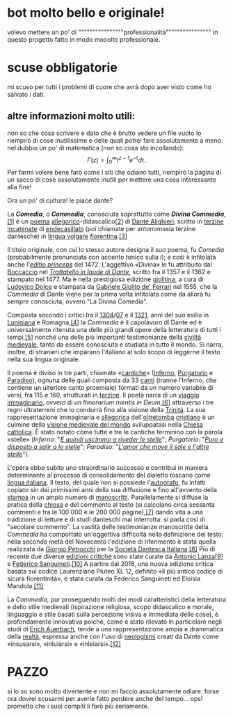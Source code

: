 # bot molto bello e originale!
volevo mettere un po' di """"""""""""""""professionalità"""""""""""""""" in questo progetto fatto in modo mooolto professionale.

# scuse obbligatorie

mi scuso per tutti i problemi di cuore che avrà dopo aver visto come ho salvato i dati.

## altre informazioni molto utili:

non so che cosa scrivere e dato che è brutto vedere un file vuoto lo riempirò di cose inutilissime e delle quali potrei fare assolutamente a meno:
nel dubbio un po' di matematica (non so cosa sto incollando):
$$
\Gamma(z) = \int_0^\infty t^{z-1}e^{-t}dt\,.
$$
Per farmi volere bene farò come i siti che odiano tutti, riempirò la pagina di un sacco di cose assolutamente inutili 
per mettere una cosa interessante alla fine!

Ora un po' di cultura! 
le piace dante?

La _**Comedìa**_, o _**Commedia**_, conosciuta soprattutto come _**Divina Commedia**_,[[1]](https://it.wikipedia.org/wiki/Divina_Commedia#cite_note-1) è un [poema](https://it.wikipedia.org/wiki/Poema "Poema") [allegorico](https://it.wikipedia.org/wiki/Allegorico "Allegorico")-didascalico[[2]](https://it.wikipedia.org/wiki/Divina_Commedia#cite_note-2) di [Dante Alighieri](https://it.wikipedia.org/wiki/Dante_Alighieri "Dante Alighieri"), scritto in [terzine incatenate](https://it.wikipedia.org/wiki/Terza_rima "Terza rima") di [endecasillabi](https://it.wikipedia.org/wiki/Endecasillabo "Endecasillabo") (poi chiamate per antonomasia terzine dantesche) in [lingua volgare](https://it.wikipedia.org/wiki/Lingua_volgare "Lingua volgare") [fiorentina](https://it.wikipedia.org/wiki/Dialetto_toscano "Dialetto toscano").[[3]](https://it.wikipedia.org/wiki/Divina_Commedia#cite_note-3)

Il titolo originale, con cui lo stesso autore designa il suo poema, fu _Comedia_ (probabilmente pronunciata con accento tonico sulla _i_); e così è intitolata anche l'_[editio princeps](https://it.wikipedia.org/wiki/Editio_princeps "Editio princeps")_ del 1472. L'aggettivo «Divina» le fu attribuito dal [Boccaccio](https://it.wikipedia.org/wiki/Giovanni_Boccaccio "Giovanni Boccaccio") nel _[Trattatello in laude di Dante](https://it.wikipedia.org/wiki/Trattatello_in_laude_di_Dante "Trattatello in laude di Dante")_, scritto fra il 1357 e il 1362 e stampato nel 1477. Ma è nella prestigiosa edizione [giolitina](https://it.wikipedia.org/wiki/Gabriele_Giolito_de%27_Ferrari "Gabriele Giolito de' Ferrari"), a cura di [Ludovico Dolce](https://it.wikipedia.org/wiki/Ludovico_Dolce "Ludovico Dolce") e stampata da [Gabriele Giolito de' Ferrari](https://it.wikipedia.org/wiki/Gabriele_Giolito_de%27_Ferrari "Gabriele Giolito de' Ferrari") nel 1555, che la _Commedia_ di Dante viene per la prima volta intitolata come da allora fu sempre conosciuta, ovvero "La Divina Comedia".

Composta secondo i critici tra il [1304](https://it.wikipedia.org/wiki/1304 "1304")/[07](https://it.wikipedia.org/wiki/1307 "1307") e il [1321](https://it.wikipedia.org/wiki/1321 "1321"), anni del suo esilio in [Lunigiana](https://it.wikipedia.org/wiki/Lunigiana "Lunigiana") e Romagna,[[4]](https://it.wikipedia.org/wiki/Divina_Commedia#cite_note-4) la _Commedia_ è il capolavoro di Dante ed è universalmente ritenuta una delle più grandi opere della letteratura di tutti i tempi,[[5]](https://it.wikipedia.org/wiki/Divina_Commedia#cite_note-5) nonché una delle più importanti testimonianze della [civiltà medievale](https://it.wikipedia.org/wiki/Medioevo "Medioevo"), tanto da essere conosciuta e studiata in tutto il mondo. Si narra, inoltre, di stranieri che imparano l'italiano al solo scopo di leggerne il testo nella sua lingua originale.

Il poema è diviso in tre parti, chiamate «[cantiche](https://it.wikipedia.org/wiki/Cantica "Cantica")» ([Inferno](https://it.wikipedia.org/wiki/Inferno_(Divina_Commedia) "Inferno (Divina Commedia)"), [Purgatorio](https://it.wikipedia.org/wiki/Purgatorio_(Divina_Commedia) "Purgatorio (Divina Commedia)") e [Paradiso](https://it.wikipedia.org/wiki/Paradiso_(Divina_Commedia) "Paradiso (Divina Commedia)")), ognuna delle quali composta da 33 [canti](https://it.wikipedia.org/wiki/Canto_(metrica) "Canto (metrica)") (tranne l'Inferno, che contiene un ulteriore canto proemiale) formati da un numero variabile di versi, fra 115 e 160, strutturati in [terzine](https://it.wikipedia.org/wiki/Terzina_dantesca "Terzina dantesca"). Il poeta narra di un [viaggio immaginario](https://it.wikipedia.org/wiki/Viaggio_immaginario "Viaggio immaginario"), ovvero di un _Itinerarium mentis in Deum_,[[6]](https://it.wikipedia.org/wiki/Divina_Commedia#cite_note-6) attraverso i tre regni ultraterreni che lo condurrà fino alla visione della [Trinità](https://it.wikipedia.org/wiki/Trinit%C3%A0_(cristianesimo) "Trinità (cristianesimo)"). La sua rappresentazione immaginaria e [allegorica](https://it.wikipedia.org/wiki/Allegoria "Allegoria") dell'[oltretomba](https://it.wikipedia.org/wiki/Oltretomba "Oltretomba") [cristiano](https://it.wikipedia.org/wiki/Cristianesimo "Cristianesimo") è un culmine della [visione medievale del mondo](https://it.wikipedia.org/wiki/Filosofia_medievale "Filosofia medievale") sviluppatasi nella [Chiesa cattolica](https://it.wikipedia.org/wiki/Chiesa_cattolica "Chiesa cattolica"). È stato notato come tutte e tre le cantiche terminino con la parola «stelle» (_Inferno_: "_[E quindi uscimmo a riveder le stelle](https://it.wikipedia.org/wiki/E_quindi_uscimmo_a_riveder_le_stelle "E quindi uscimmo a riveder le stelle")_"; _Purgatorio_: "[_Puro e disposto a salir a le stelle_](https://it.wikipedia.org/wiki/Purgatorio_-_Canto_trentatreesimo "Purgatorio - Canto trentatreesimo")"; _Paradiso_: "_[L'amor che move il sole e l'altre stelle](https://it.wikipedia.org/wiki/L%27amor_che_move_il_sole_e_l%27altre_stelle "L'amor che move il sole e l'altre stelle")_").

L'opera ebbe subito uno straordinario successo e contribuì in maniera determinante al processo di consolidamento del dialetto toscano come [lingua italiana](https://it.wikipedia.org/wiki/Lingua_italiana "Lingua italiana"). Il testo, del quale non si possiede l'[autografo](https://it.wikipedia.org/wiki/Autografo "Autografo"), fu infatti copiato sin dai primissimi anni della sua diffusione e fino all'avvento della [stampa](https://it.wikipedia.org/wiki/Stampa "Stampa") in un ampio numero di [manoscritti](https://it.wikipedia.org/wiki/Manoscritto "Manoscritto"). Parallelamente si diffuse la pratica della [chiosa](https://it.wikipedia.org/wiki/Glossa "Glossa") e del commento al testo (si calcolano circa sessanta commenti e tra le 100 000 e le 200 000 pagine),[[7]](https://it.wikipedia.org/wiki/Divina_Commedia#cite_note-7) dando vita a una tradizione di letture e di studi danteschi mai interrotta: si parla così di "secolare commento". La vastità delle testimonianze manoscritte della _Commedia_ ha comportato un'oggettiva difficoltà nella definizione del testo: nella seconda metà del Novecento l'edizione di riferimento è stata quella realizzata da [Giorgio Petrocchi](https://it.wikipedia.org/wiki/Giorgio_Petrocchi "Giorgio Petrocchi") per la [Società Dantesca Italiana](https://it.wikipedia.org/wiki/Societ%C3%A0_Dantesca_Italiana "Società Dantesca Italiana").[[8]](https://it.wikipedia.org/wiki/Divina_Commedia#cite_note-8) Più di recente due diverse [edizioni critiche](https://it.wikipedia.org/wiki/Edizione_critica "Edizione critica") sono state curate da [Antonio Lanza](https://it.wikipedia.org/wiki/Antonio_Lanza_(filologo) "Antonio Lanza (filologo)")[[9]](https://it.wikipedia.org/wiki/Divina_Commedia#cite_note-:0-9) e [Federico Sanguineti](https://it.wikipedia.org/wiki/Federico_Sanguineti "Federico Sanguineti").[[10]](https://it.wikipedia.org/wiki/Divina_Commedia#cite_note-:1-10) A partire dal 2018, una nuova edizione critica basata sul codice Laurenziano Pluteo XL 12, definito «il più antico codice di sicura fiorentinità», è stata curata da Federico Sanguineti ed Eloisia Mandola.[[11]](https://it.wikipedia.org/wiki/Divina_Commedia#cite_note-11)

La _Commedia_, pur proseguendo molti dei modi caratteristici della letteratura e dello stile medievali (ispirazione religiosa, scopo didascalico e morale, linguaggio e stile basati sulla percezione visiva e immediata delle cose), è profondamente innovativa poiché, come è stato rilevato in particolare negli studi di [Erich Auerbach](https://it.wikipedia.org/wiki/Erich_Auerbach "Erich Auerbach"), tende a una rappresentazione ampia e drammatica della [realtà](https://it.wikipedia.org/wiki/Realt%C3%A0 "Realtà"), espressa anche con l'uso di [neologismi](https://it.wikipedia.org/wiki/Neologismi "Neologismi") creati da Dante come «insusarsi», «inluiarsi» e «inleiarsi».[[12]](https://it.wikipedia.org/wiki/Divina_Commedia#cite_note-12)



# PAZZO
si lo so sono molto divertente e non mi faccio assolutamente odiare.
forse ora dovrei scusarmi per averle fatto perdere anche del tempo... ops!
prometto che i suoi compiti li farò più seriamente.
